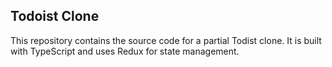 ## Todoist Clone

This repository contains the source code for a partial Todist clone. It is built with TypeScript and uses Redux for state management.
